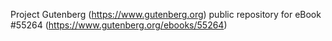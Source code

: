 Project Gutenberg (https://www.gutenberg.org) public repository for
eBook #55264 (https://www.gutenberg.org/ebooks/55264)
